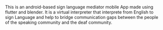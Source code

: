 This is an android-based sign language mediator mobile App made using flutter and blender. It is a virtual interpreter that interprete from English to sign Language and help to bridge communication gaps between the people of the speaking community and the deaf community.
